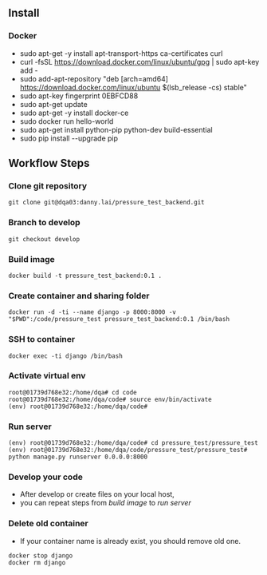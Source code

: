 ## Install
### Docker
* sudo apt-get -y install apt-transport-https ca-certificates curl
* curl -fsSL https://download.docker.com/linux/ubuntu/gpg | sudo apt-key add -
* sudo add-apt-repository "deb [arch=amd64] https://download.docker.com/linux/ubuntu $(lsb_release -cs) stable"
* sudo apt-key fingerprint 0EBFCD88
* sudo apt-get update
* sudo apt-get -y install docker-ce
* sudo docker run hello-world
* sudo apt-get install python-pip python-dev build-essential 
* sudo pip install --upgrade pip
 
## Workflow Steps

### Clone git repository
```
git clone git@dqa03:danny.lai/pressure_test_backend.git
```

### Branch to develop
```
git checkout develop
```

### Build image
```
docker build -t pressure_test_backend:0.1 .
```

### Create container and sharing folder
```
docker run -d -ti --name django -p 8000:8000 -v "$PWD":/code/pressure_test pressure_test_backend:0.1 /bin/bash

```

### SSH to container
```
docker exec -ti django /bin/bash
```

### Activate virtual env
```
root@01739d768e32:/home/dqa# cd code
root@01739d768e32:/home/dqa/code# source env/bin/activate
(env) root@01739d768e32:/home/dqa/code#
```

### Run server
```
(env) root@01739d768e32:/home/dqa/code# cd pressure_test/pressure_test
(env) root@01739d768e32:/home/dqa/code/pressure_test/pressure_test# python manage.py runserver 0.0.0.0:8000
```

### Develop your code

* After develop or create files on your local host,
* you can repeat steps from *build image* to *run server*

### Delete old container

* If your container name is already exist, you should remove old one. 
```
docker stop django
docker rm django
``` 